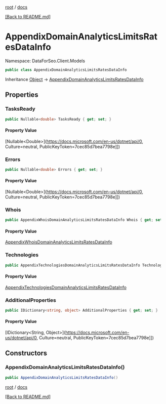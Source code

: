 [root](./../ "root") / [docs](./ "docs")

[[Back to README.md]](./../README.md "[Back to README.md]")

# AppendixDomainAnalyticsLimitsRatesDataInfo

Namespace: DataForSeo.Client.Models

```csharp
public class AppendixDomainAnalyticsLimitsRatesDataInfo
```

Inheritance [Object](https://docs.microsoft.com/en-us/dotnet/api/Object) → [AppendixDomainAnalyticsLimitsRatesDataInfo](./AppendixDomainAnalyticsLimitsRatesDataInfo.md)

## Properties

### **TasksReady**

```csharp
public Nullable<double> TasksReady { get; set; }
```

#### Property Value

[Nullable&lt;Double&gt;](https://docs.microsoft.com/en-us/dotnet/api/0, Culture=neutral, PublicKeyToken=7cec85d7bea7798e]])<br>

### **Errors**

```csharp
public Nullable<double> Errors { get; set; }
```

#### Property Value

[Nullable&lt;Double&gt;](https://docs.microsoft.com/en-us/dotnet/api/0, Culture=neutral, PublicKeyToken=7cec85d7bea7798e]])<br>

### **Whois**

```csharp
public AppendixWhoisDomainAnalyticsLimitsRatesDataInfo Whois { get; set; }
```

#### Property Value

[AppendixWhoisDomainAnalyticsLimitsRatesDataInfo](./AppendixWhoisDomainAnalyticsLimitsRatesDataInfo.md)<br>

### **Technologies**

```csharp
public AppendixTechnologiesDomainAnalyticsLimitsRatesDataInfo Technologies { get; set; }
```

#### Property Value

[AppendixTechnologiesDomainAnalyticsLimitsRatesDataInfo](./AppendixTechnologiesDomainAnalyticsLimitsRatesDataInfo.md)<br>

### **AdditionalProperties**

```csharp
public IDictionary<string, object> AdditionalProperties { get; set; }
```

#### Property Value

[IDictionary&lt;String, Object&gt;](https://docs.microsoft.com/en-us/dotnet/api/0, Culture=neutral, PublicKeyToken=7cec85d7bea7798e]])<br>

## Constructors

### **AppendixDomainAnalyticsLimitsRatesDataInfo()**

```csharp
public AppendixDomainAnalyticsLimitsRatesDataInfo()
```

[root](./../ "root") / [docs](./ "docs")

[[Back to README.md]](./../README.md "[Back to README.md]")